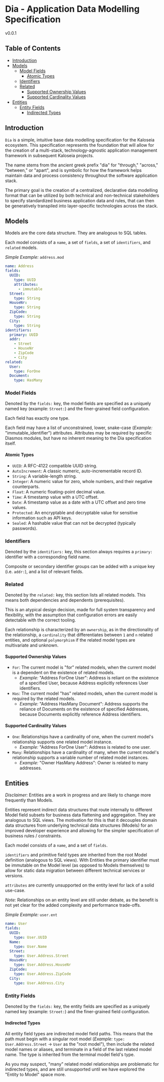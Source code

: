 # Dia - Application Data Modelling Specification

v0.0.1
## Table of Contents

- [Introduction](#introduction)
- [Models](#models)
  - [Model Fields](#model-fields)
    - [Atomic Types](#atomic-types)
  - [Identifiers](#identifiers)
  - [Related](#related)
    - [Supported Ownership Values](#supported-ownership-values)
    - [Supported Cardinality Values](#supported-cardinality-values)
- [Entities](#entities)
  - [Entity Fields](#entity-fields)
    - [Indirected Types](#indirected-types)

## Introduction

`Dia` is a simple, intuitive base data modelling specification for the Kaloseia ecosystem. This specification represents the foundation that will allow for the creation of a multi-stack, technology-agnostic application management framework in subsequent Kaloseia projects. 

The name stems from the ancient greek prefix "dia" for "through," "across," "between," or "apart", and is symbolic for how the framework helps maintain data and process consistency throughout the software application stack.

The primary goal is the creation of a centralized, declarative data modelling format that can be utilized by both technical and non-technical stakeholders to specify standardized business application data and rules, that can then be generatively transpiled into layer-specific technologies across the stack.

## Models

Models are the core data structure. They are analogous to SQL tables.

Each model consists of a `name`, a set of `fields`, a set of `identifiers`, and `related` models.

*Simple Example:* `address.mod`
```yaml
name: Address
fields:
  UUID:
    type: UUID
    attributes:
      - immutable
  Street:
    type: String
  HouseNr:
    type: String
  ZipCode:
    type: String
  City:
    type: String
identifiers:
  primary: UUID
  addr:
    - Street
    - HouseNr
    - ZipCode
    - City
related:
  User:
    type: ForOne
  Document:
    type: HasMany
```

### Model Fields

Denoted by the `fields:` key, the model fields are specified as a uniquely named key (example: `Street:`) and the finer-grained field configuration.

Each field has exactly one type.

Each field may have a list of unconstrained, lower, snake-case (*Example:* "immutable_identifier") attributes. Attributes may be required by specific Diasmos modules, but have no inherent meaning to the Dia specification itself.

#### Atomic Types

* `UUID`: A RFC-4122 compatible UUID string.
* `AutoIncrement`: A classic numeric, auto-incrementable record ID.
* `String`: A variable-length string.
* `Integer`: A numeric value for zero, whole numbers, and their negative counterparts.
* `Float`: A numeric floating-point decimal value.
* `Time`: A timestamp value with a UTC offset.
* `Date`: A timestamp value as a date with a UTC offset and zero time values.
* `Protected`: An encryptable and decryptable value for sensitive information such as API keys.
* `Sealed`: A hashable value that can not be decrypted (typically passwords).

### Identifiers

Denoted by the `identifiers:` key, this section always requires a `primary:` identifier with a corresponding field name.

Composite or secondary identifier groups can be added with a unique key (i.e. `addr:`), and a list of relevant fields.

### Related

Denoted by the `related:` key, this section lists all related models. This means both dependencies and dependents (prerequisites). 

This is an atypical design decision, made for full system transparency and flexibility, with the assumption that configuration errors are easily detectable with the correct tooling.

Each relationship is characterized by an `ownership`, as in the directionality of the relationship, a `cardinality` that differentiates between `1` and `n` related entities, and optional `polymorphism` if the related model types are multivariate and unknown.

#### Supported Ownership Values

* `For`: The current model is "for" related models, when the current model is a dependent on the existence of related models.
  * *Example:* "Address ForOne User": Address is reliant on the existence of a specified User, because Address explicitly references User identifiers.
* `Has`: The current model "has" related models, when the current model is required by the related models.
  * *Example:* "Address HasMany Document": Address supports the reliance of Documents on the existence of specified Addresses, because Documents explicitly reference Address identifiers.

#### Supported Cardinality Values

* `One`: Relationships have a cardinality of one, when the current model's relationship supports one related model instance.
  * *Example:* "Address ForOne User": Address is related to one user.
* `Many`: Relationships have a cardinality of many, when the current model's relationship supports a variable number of related model instances.
  * *Example:* "Owner HasMany Address": Owner is related to many addresses.

## Entities

*Disclaimer:* Entities are a work in progress and are likely to change more frequently than Models.

Entities represent indirect data structures that route internally to different Model field subsets for business data flattening and aggregation. They are analogous to SQL views. The motivation for this is that it decouples domain data structures from underlying technical data structures (Models) for an improved developer experience and allowing for the simpler specification of business rules / constraints.

Each model consists of a `name`, and a set of `fields`. 

`identifiers` and primitive field types are inherited from the root Model definition (analogous to SQL views). With Entities the primary identifier must be immutable on the Model level (as opposed to Models themselves) to allow for static data migration between different technical services or versions.

`attributes` are currently unsupported on the entity level for lack of a solid use-case.

*Note:* Relationships on an entity level are still under debate, as the benefit is not yet clear for the added complexity and performance trade-offs.

*Simple Example:* `user.ent`
```yaml
name: User
fields:
  UUID:
    type: User.UUID
  Name:
    type: User.Name
  Street:
    type: User.Address.Street
  HouseNr:
    type: User.Address.HouseNr
  ZipCode:
    type: User.Address.ZipCode
  City:
    type: User.Address.City
```

### Entity Fields

Denoted by the `fields:` key, the entity fields are specified as a uniquely named key (example: `Street:`) and the finer-grained field configuration.

#### Indirected Types

All entity field types are indirected model field paths. This means that the path must begin with a singular root model (*Example:* `type: User.Address.Street` -> `User` as the "root model"), then include the related model names or aliases, and terminate in a field of the last related model name. The type is inherited from the terminal model field's type.

As you may suspect, "many" related model relationships are problematic for indirected types, and are still unsupported until we have explored the "Entity to Model" space more.

